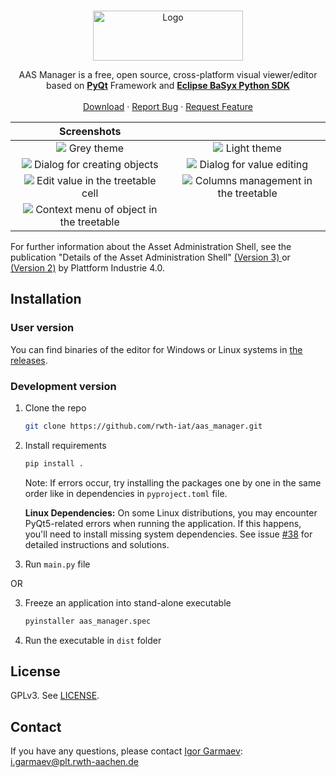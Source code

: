 <!-- PROJECT LOGO -->
<br />
<p align="center">
  <a href="https://github.com/rwth-iat/aas_manager">
    <img src="aas_editor/icons/full_logo3.svg" alt="Logo" width="240" height="80">
  </a>
  <p align="center">
    AAS Manager is a free, open source, cross-platform visual viewer/editor based on <a href="https://www.riverbankcomputing.com/software/pyqt/"><strong>PyQt</strong></a> Framework and <a href="https://github.com/eclipse-basyx/basyx-python-sdk"><strong>Eclipse BaSyx Python SDK</strong></a>
    <br />
    <br />
    <a href="https://github.com/rwth-iat/aas_manager/releases">Download</a>
    ·
    <a href="https://github.com/rwth-iat/aas_manager/issues">Report Bug</a>
    ·
    <a href="https://github.com/rwth-iat/aas_manager/issues">Request Feature</a>
  </p>
</p>



|                                                      Screenshots                                                      |                                                                                                                   |
| :--------------------------------------------------------------------------------------------------------------: | :----------------------------------------------------------------------------------------------------------------------------: |
|   ![](https://github.com/rwth-iat/aas_manager/raw/master/screenshots/dark_theme.PNG) Grey theme        |        ![](https://github.com/rwth-iat/aas_manager/raw/master/screenshots/light_theme.PNG) Light theme        |
|   ![](https://github.com/rwth-iat/aas_manager/raw/master/screenshots/add_dialog.PNG) Dialog for creating objects   |   ![](https://github.com/rwth-iat/aas_manager/raw/master/screenshots/edit_in_dialog.PNG) Dialog for value editing   |
|   ![](https://github.com/rwth-iat/aas_manager/raw/master/screenshots/edit_in_cell.PNG) Edit value in the treetable cell   |   ![](https://github.com/rwth-iat/aas_manager/raw/master/screenshots/columns_management.PNG) Columns management in the treetable   |
|   ![](https://github.com/rwth-iat/aas_manager/raw/master/screenshots/context_menu.PNG) Context menu of object in the treetable  |  |


For further information about the Asset Administration Shell, see the publication "Details of the Asset Administration Shell" [(Version 3) ](
https://www.plattform-i40.de/PI40/Redaktion/EN/Downloads/Publikation/Details_of_the_Asset_Administration_Shell_Part1_V3.html
) or [(Version 2)](
https://www.plattform-i40.de/PI40/Redaktion/EN/Downloads/Publikation/Details_of_the_Asset_Administration_Shell_Part1_V2.html
) by Plattform Industrie 4.0.

## Installation
### User version
You can find binaries of the editor for Windows or Linux systems in [the releases](https://github.com/rwth-iat/aas_manager/releases).

### Development version
1. Clone the repo
   ```sh
   git clone https://github.com/rwth-iat/aas_manager.git
   ```
2. Install requirements
   ```sh
   pip install .
   ```
   Note: If errors occur, try installing the packages one by one in the same order like in dependencies in `pyproject.toml` file.
  
   **Linux Dependencies:**
   On some Linux distributions, you may encounter PyQt5-related errors when running the application. If this happens, you'll need to install missing system dependencies. See issue [#38](https://github.com/rwth-iat/aas_manager/issues/38) for detailed instructions and solutions.

3. Run ``main.py`` file

OR

3. Freeze an application into stand-alone executable
   ```sh
   pyinstaller aas_manager.spec
   ```
4. Run the executable in ``dist`` folder

## License
GPLv3. See [LICENSE](LICENSE).

## Contact
If you have any questions, please contact [Igor Garmaev](https://github.com/zrgt): [i.garmaev@plt.rwth-aachen.de](mailto:i.garmaev@plt.rwth-aachen.de)
